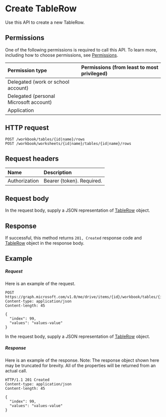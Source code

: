 # Create TableRow

Use this API to create a new TableRow.
## Permissions
One of the following permissions is required to call this API. To learn more, including how to choose permissions, see [Permissions](../../../concepts/permissions_reference.md).

|Permission type      | Permissions (from least to most privileged)              | 
|:--------------------|:---------------------------------------------------------| 
|Delegated (work or school account) |     | 
|Delegated (personal Microsoft account) |     | 
|Application |  | 

## HTTP request
<!-- { "blockType": "ignored" } -->
```http
POST /workbook/tables/{id|name}/rows
POST /workbook/worksheets/{id|name}/tables/{id|name}/rows

```
## Request headers
| Name       | Description|
|:---------------|:----------|
| Authorization  | Bearer {token}. Required. |


## Request body
In the request body, supply a JSON representation of [TableRow](../resources/tablerow.md) object.


## Response
If successful, this method returns `201, Created` response code and [TableRow](../resources/tablerow.md) object in the response body.

## Example
##### Request
Here is an example of the request.
<!-- {
  "blockType": "request",
  "name": "create_tablerow_from_table"
}-->
```http
POST https://graph.microsoft.com/v1.0/me/drive/items/{id}/workbook/tables/{id|name}/rows
Content-type: application/json
Content-length: 45

{
  "index": 99,
  "values": "values-value"
}
```
In the request body, supply a JSON representation of [TableRow](../resources/tablerow.md) object.
##### Response
Here is an example of the response. Note: The response object shown here may be truncated for brevity. All of the properties will be returned from an actual call.
<!-- {
  "blockType": "response",
  "truncated": true,
  "@odata.type": "microsoft.graph.tableRow"
} -->
```http
HTTP/1.1 201 Created
Content-type: application/json
Content-length: 45

{
  "index": 99,
  "values": "values-value"
}
```

<!-- uuid: 8fcb5dbc-d5aa-4681-8e31-b001d5168d79
2015-10-25 14:57:30 UTC -->
<!-- {
  "type": "#page.annotation",
  "description": "Create TableRow",
  "keywords": "",
  "section": "documentation",
  "tocPath": ""
}-->